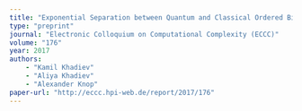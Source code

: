 ```yaml
---
title: "Exponential Separation between Quantum and Classical Ordered Binary Decision Diagrams, Reordering Method and Hierarchies"
type: "preprint"
journal: "Electronic Colloquium on Computational Complexity (ECCC)"
volume: "176"
year: 2017
authors:    
    - "Kamil Khadiev"
    - "Aliya Khadiev"
    - "Alexander Knop"    
paper-url: "http://eccc.hpi-web.de/report/2017/176"
---
```

